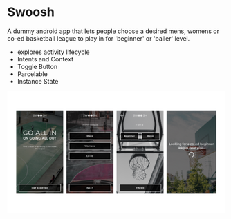 # Swoosh

A dummy android app that lets people choose a desired mens, womens or co-ed basketball league to play in for 'beginner' or 'baller' level. 

* explores activity lifecycle
* Intents and Context
* Toggle Button
* Parcelable
* Instance State

![Mockup](https://github.com/Roselai/Swoosh/blob/master/Swoosh%20Mockups.png)
